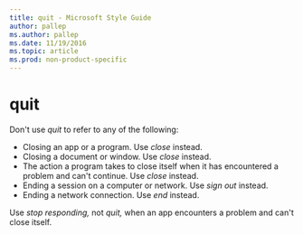 ```yaml
---
title: quit - Microsoft Style Guide
author: pallep
ms.author: pallep
ms.date: 11/19/2016
ms.topic: article
ms.prod: non-product-specific
---
```


# quit

Don't use *quit* to refer to any of the following: 

  - Closing an app or a program. Use *close* instead. 
  - Closing a document or window. Use *close* instead. 
  - The action a program takes to close itself when it has encountered a problem and can't continue. Use *close* instead. 
  - Ending a session on a computer or network. Use *sign out* instead. 
  - Ending a network connection. Use *end* instead. 

Use *stop responding,* not *quit,* when an app encounters a problem and can't close itself.
